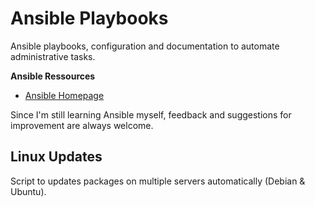 # Ansible Playbooks
Ansible playbooks, configuration and documentation to automate administrative tasks.

**Ansible Ressources**
* [Ansible Homepage](https://www.ansible.com/)

Since I'm still learning Ansible myself, feedback and suggestions for improvement are always welcome.

## Linux Updates
Script to updates packages on multiple servers automatically (Debian & Ubuntu).
